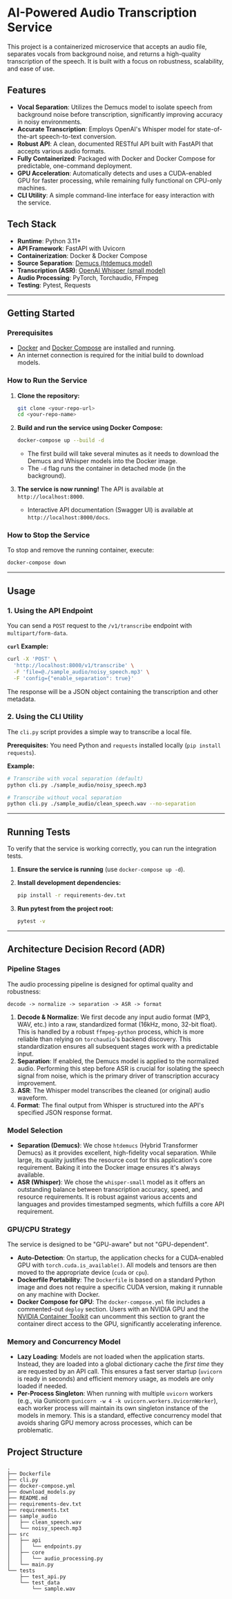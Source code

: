 # AI-Powered Audio Transcription Service

This project is a containerized microservice that accepts an audio file, separates vocals from background noise, and returns a high-quality transcription of the speech. It is built with a focus on robustness, scalability, and ease of use.

## Features

-   **Vocal Separation**: Utilizes the Demucs model to isolate speech from background noise before transcription, significantly improving accuracy in noisy environments.
-   **Accurate Transcription**: Employs OpenAI's Whisper model for state-of-the-art speech-to-text conversion.
-   **Robust API**: A clean, documented RESTful API built with FastAPI that accepts various audio formats.
-   **Fully Containerized**: Packaged with Docker and Docker Compose for predictable, one-command deployment.
-   **GPU Acceleration**: Automatically detects and uses a CUDA-enabled GPU for faster processing, while remaining fully functional on CPU-only machines.
-   **CLI Utility**: A simple command-line interface for easy interaction with the service.

## Tech Stack

-   **Runtime**: Python 3.11+
-   **API Framework**: FastAPI with Uvicorn
-   **Containerization**: Docker & Docker Compose
-   **Source Separation**: [Demucs (htdemucs model)](https://github.com/facebookresearch/demucs)
-   **Transcription (ASR)**: [OpenAI Whisper (small model)](https://github.com/openai/whisper)
-   **Audio Processing**: PyTorch, Torchaudio, FFmpeg
-   **Testing**: Pytest, Requests

---

## Getting Started

### Prerequisites

-   [Docker](https://www.docker.com/get-started) and [Docker Compose](https://docs.docker.com/compose/install/) are installed and running.
-   An internet connection is required for the initial build to download models.

### How to Run the Service

1.  **Clone the repository:**
    ```bash
    git clone <your-repo-url>
    cd <your-repo-name>
    ```

2.  **Build and run the service using Docker Compose:**
    ```bash
    docker-compose up --build -d
    ```
    -   The first build will take several minutes as it needs to download the Demucs and Whisper models into the Docker image.
    -   The `-d` flag runs the container in detached mode (in the background).

3.  **The service is now running!** The API is available at `http://localhost:8000`.
    -   Interactive API documentation (Swagger UI) is available at `http://localhost:8000/docs`.

### How to Stop the Service

To stop and remove the running container, execute:
```bash
docker-compose down
```

---

## Usage

### 1. Using the API Endpoint

You can send a `POST` request to the `/v1/transcribe` endpoint with `multipart/form-data`.

**`curl` Example:**

```bash
curl -X 'POST' \
  'http://localhost:8000/v1/transcribe' \
  -F 'file=@./sample_audio/noisy_speech.mp3' \
  -F 'config={"enable_separation": true}'
```

The response will be a JSON object containing the transcription and other metadata.

### 2. Using the CLI Utility

The `cli.py` script provides a simple way to transcribe a local file.

**Prerequisites:** You need Python and `requests` installed locally (`pip install requests`).

**Example:**
```bash
# Transcribe with vocal separation (default)
python cli.py ./sample_audio/noisy_speech.mp3

# Transcribe without vocal separation
python cli.py ./sample_audio/clean_speech.wav --no-separation
```

---

## Running Tests

To verify that the service is working correctly, you can run the integration tests.

1.  **Ensure the service is running** (use `docker-compose up -d`).

2.  **Install development dependencies:**
    ```bash
    pip install -r requirements-dev.txt
    ```

3.  **Run pytest from the project root:**
    ```bash
    pytest -v
    ```

---

## Architecture Decision Record (ADR)

### Pipeline Stages

The audio processing pipeline is designed for optimal quality and robustness:

`decode -> normalize -> separation -> ASR -> format`

1.  **Decode & Normalize**: We first decode any input audio format (MP3, WAV, etc.) into a raw, standardized format (16kHz, mono, 32-bit float). This is handled by a robust `ffmpeg-python` process, which is more reliable than relying on `torchaudio`'s backend discovery. This standardization ensures all subsequent stages work with a predictable input.
2.  **Separation**: If enabled, the Demucs model is applied to the normalized audio. Performing this step before ASR is crucial for isolating the speech signal from noise, which is the primary driver of transcription accuracy improvement.
3.  **ASR**: The Whisper model transcribes the cleaned (or original) audio waveform.
4.  **Format**: The final output from Whisper is structured into the API's specified JSON response format.

### Model Selection

-   **Separation (Demucs)**: We chose `htdemucs` (Hybrid Transformer Demucs) as it provides excellent, high-fidelity vocal separation. While large, its quality justifies the resource cost for this application's core requirement. Baking it into the Docker image ensures it's always available.
-   **ASR (Whisper)**: We chose the `whisper-small` model as it offers an outstanding balance between transcription accuracy, speed, and resource requirements. It is robust against various accents and languages and provides timestamped segments, which fulfills a core API requirement.

### GPU/CPU Strategy

The service is designed to be "GPU-aware" but not "GPU-dependent".

-   **Auto-Detection**: On startup, the application checks for a CUDA-enabled GPU with `torch.cuda.is_available()`. All models and tensors are then moved to the appropriate device (`cuda` or `cpu`).
-   **Dockerfile Portability**: The `Dockerfile` is based on a standard Python image and does not require a specific CUDA version, making it runnable on any machine with Docker.
-   **Docker Compose for GPU**: The `docker-compose.yml` file includes a commented-out `deploy` section. Users with an NVIDIA GPU and the [NVIDIA Container Toolkit](https://docs.nvidia.com/datacenter/cloud-native/container-toolkit/latest/install-guide.html) can uncomment this section to grant the container direct access to the GPU, significantly accelerating inference.

### Memory and Concurrency Model

-   **Lazy Loading**: Models are not loaded when the application starts. Instead, they are loaded into a global dictionary cache the *first time* they are requested by an API call. This ensures a fast server startup (`uvicorn` is ready in seconds) and efficient memory usage, as models are only loaded if needed.
-   **Per-Process Singleton**: When running with multiple `uvicorn` workers (e.g., via Gunicorn `gunicorn -w 4 -k uvicorn.workers.UvicornWorker`), each worker process will maintain its own singleton instance of the models in memory. This is a standard, effective concurrency model that avoids sharing GPU memory across processes, which can be problematic.

## Project Structure
```
.
├── Dockerfile
├── cli.py
├── docker-compose.yml
├── download_models.py
├── README.md
├── requirements-dev.txt
├── requirements.txt
├── sample_audio
│   ├── clean_speech.wav
│   └── noisy_speech.mp3
├── src
│   ├── api
│   │   └── endpoints.py
│   ├── core
│   │   └── audio_processing.py
│   └── main.py
└── tests
    ├── test_api.py
    └── test_data
        └── sample.wav
```